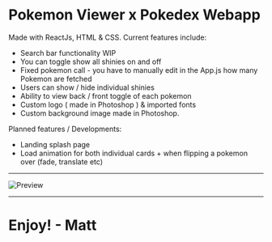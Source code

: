 # Pokemon Viewer x Pokedex Webapp

Made with ReactJs, HTML & CSS. Current features include:

- Search bar functionality WIP
- You can toggle show all shinies on and off
- Fixed pokemon call - you have to manually edit in the App.js how many Pokemon are fetched
- Users can show / hide individual shinies
- Ability to view back / front toggle of each pokemon
- Custom logo ( made in Photoshop ) & imported fonts
- Custom background image made in Photoshop.

Planned features / Developments:
- Landing splash page
- Load animation for both individual cards + when flipping a pokemon over (fade, translate etc)

---

![Preview](https://i.imgur.com/tfHCZDI.png)

---

# Enjoy! - Matt
